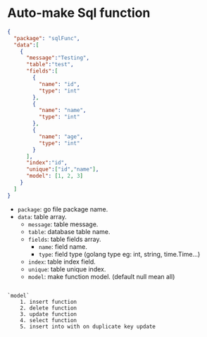 # Auto-make Sql function

```json
{
  "package": "sqlFunc",
  "data":[
    {
      "message":"Testing",
      "table":"test",
      "fields":[
        {
          "name": "id",
          "type": "int"
        },
        {
          "name": "name",
          "type": "int"
        },
        {
          "name": "age",
          "type": "int"
        }
      ],
      "index":"id",
      "unique":["id","name"],
      "model": [1, 2, 3]
    }
  ]
}
```

- `package`: go file package name.
- `data`: table array.
    - `message`: table message.
    - `table`: database table name.
    - `fields`: table fields array.
        - `name`: field name.
        - `type`: field type (golang type eg: int, string, time.Time...)
    - `index`: table index field.
	- `unique`: table unique index.
    - `model`: make function model. (default null mean all)

```

`model`
	1. insert function
	2. delete function
	3. update function
	4. select function
	5. insert into with on duplicate key update
```